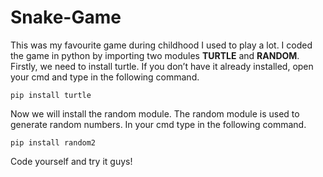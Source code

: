# Snake-Game
This was my favourite game during childhood I used to play a lot. I coded the game in python by importing two modules **TURTLE** and **RANDOM**. <br />
Firstly, we need to install turtle. If you don’t have it already installed, open your cmd and type in the following command.
```
pip install turtle
```
Now we will install the random module. The random module is used to generate random numbers. In your cmd type in the following command.
```
pip install random2
```
Code yourself and try it guys!
